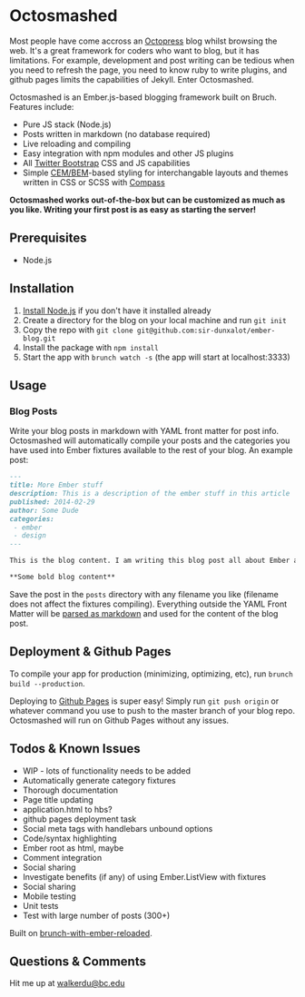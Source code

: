 Octosmashed
==========

Most people have come accross an [Octopress](http://octopress.org/) blog whilst browsing the web. It's a great framework for coders who want to blog, but it has limitations. For example, development and post writing can be tedious when you need to refresh the page, you need to know ruby to write plugins, and github pages limits the capabilities of Jekyll. Enter Octosmashed.

Octosmashed is an Ember.js-based blogging framework built on Bruch. Features include:
- Pure JS stack (Node.js)
- Posts written in markdown (no database required)
- Live reloading and compiling
- Easy integration with npm modules and other JS plugins
- All [Twitter Bootstrap](http://getbootstrap.com/) CSS and JS capabilities
- Simple [CEM/BEM](http://www.smashingmagazine.com/2012/04/16/a-new-front-end-methodology-bem/)-based styling for interchangable layouts and themes written in CSS or SCSS with [Compass](http://compass-style.org/)

**Octosmashed works out-of-the-box but can be customized as much as you like. Writing your first post is as easy as starting the server!**

Prerequisites
------

- Node.js

Installation
------

1. [Install Node.js](http://nodejs.org/) if you don't have it installed already
2. Create a directory for the blog on your local machine and run `git init`
3. Copy the repo with `git clone git@github.com:sir-dunxalot/ember-blog.git`
4. Install the package with `npm install`
5. Start the app with `brunch watch -s` (the app will start at localhost:3333)

Usage
------

### Blog Posts

Write your blog posts in markdown with YAML front matter for post info. Octosmashed will automatically compile your posts and the categories you have used into Ember fixtures available to the rest of your blog. An example post:

```markdown
---
title: More Ember stuff
description: This is a description of the ember stuff in this article
published: 2014-02-29
author: Some Dude
categories:
 - ember
 - design
---

This is the blog content. I am writing this blog post all about Ember and stuff. This is a lot more content for markdown parsing.

**Some bold blog content**

```

Save the post in the `posts` directory with any filename you like (filename does not affect the fixtures compiling). Everything outside the YAML Front Matter will be [parsed as markdown](https://github.com/adam-p/markdown-here/wiki/Markdown-Cheatsheet#emphasis) and used for the content of the blog post.

Deployment & Github Pages
------

To compile your app for production (minimizing, optimizing, etc), run `brunch build --production`.

Deploying to [Github Pages](https://pages.github.com/) is super easy! Simply run `git push origin` or whatever command you use to push to the master branch of your blog repo. Octosmashed will run on Github Pages without any issues.

Todos & Known Issues
------

- WIP - lots of functionality needs to be added
- Automatically generate category fixtures
- Thorough documentation
- Page title updating
- application.html to hbs?
- github pages deployment task
- Social meta tags with handlebars unbound options
- Code/syntax highlighting
- Ember root as html, maybe
- Comment integration
- Social sharing
- Investigate benefits (if any) of using Ember.ListView with fixtures
- Social sharing
- Mobile testing
- Unit tests
- Test with large number of posts (300+)

Built on [brunch-with-ember-reloaded](https://github.com/gcollazo/brunch-with-ember-reloaded).

Questions & Comments
------

Hit me up at walkerdu@bc.edu
